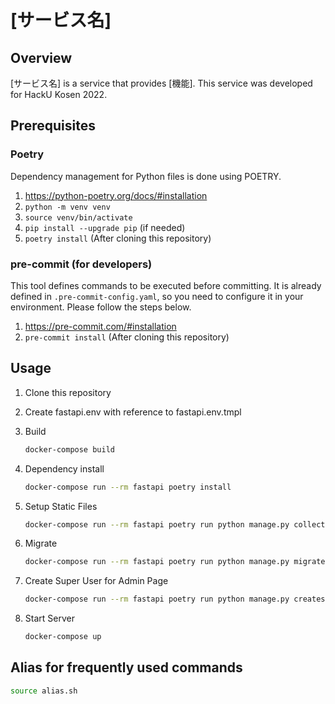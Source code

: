 # [サービス名]

## Overview

[サービス名] is a service that provides [機能]. This service was developed for HackU Kosen 2022.

## Prerequisites

### Poetry

Dependency management for Python files is done using POETRY.

1. <https://python-poetry.org/docs/#installation>
1. `python -m venv venv`
1. `source venv/bin/activate`
1. `pip install --upgrade pip` (if needed)
1. `poetry install` (After cloning this repository)

### pre-commit (for developers)

This tool defines commands to be executed before committing. It is already defined in `.pre-commit-config.yaml`, so you need to configure it in your environment. Please follow the steps below.

1. <https://pre-commit.com/#installation>
1. `pre-commit install` (After cloning this repository)

## Usage

1. Clone this repository

1. Create fastapi.env with reference to fastapi.env.tmpl

1. Build

    ```sh
    docker-compose build
    ```

1. Dependency install

    ```sh
    docker-compose run --rm fastapi poetry install
    ```

1. Setup Static Files

    ```sh
    docker-compose run --rm fastapi poetry run python manage.py collectstatic --noinput
    ```

1. Migrate

    ```sh
    docker-compose run --rm fastapi poetry run python manage.py migrate
    ```

1. Create Super User for Admin Page

    ```sh
    docker-compose run --rm fastapi poetry run python manage.py createsuperuser
    ```

1. Start Server

    ```sh
    docker-compose up
    ```

## Alias for frequently used commands

```sh
source alias.sh
```
